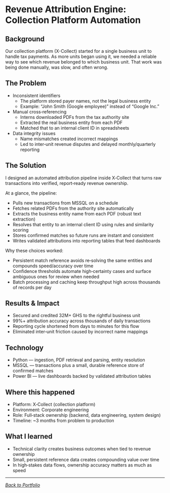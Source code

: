 # Revenue Attribution Engine: Collection Platform Automation

## Background
Our collection platform (X-Collect) started for a single business unit to handle tax payments. As more units began using it, we needed a reliable way to see which revenue belonged to which business unit. That work was being done manually, was slow, and often wrong.

## The Problem
- Inconsistent identifiers
  - The platform stored payer names, not the legal business entity
  - Example: “John Smith (Google employee)” instead of “Google Inc.”
- Manual cross‑referencing
  - Interns downloaded PDFs from the tax authority site
  - Extracted the real business entity from each PDF
  - Matched that to an internal client ID in spreadsheets
- Data integrity issues
  - Name mismatches created incorrect mappings
  - Led to inter‑unit revenue disputes and delayed monthly/quarterly reporting

## The Solution
I designed an automated attribution pipeline inside X‑Collect that turns raw transactions into verified, report‑ready revenue ownership.

At a glance, the pipeline:
- Pulls new transactions from MSSQL on a schedule
- Fetches related PDFs from the authority site automatically
- Extracts the business entity name from each PDF (robust text extraction)
- Resolves that entity to an internal client ID using rules and similarity scoring
- Stores confirmed matches so future runs are instant and consistent
- Writes validated attributions into reporting tables that feed dashboards

Why these choices worked:
- Persistent match reference avoids re‑solving the same entities and compounds speed/accuracy over time
- Confidence thresholds automate high‑certainty cases and surface ambiguous ones for review when needed
- Batch processing and caching keep throughput high across thousands of records per day

## Results & Impact
- Secured and credited 32M+ GHS to the rightful business unit
- 99%+ attribution accuracy across thousands of daily transactions
- Reporting cycle shortened from days to minutes for this flow
- Eliminated inter‑unit friction caused by incorrect name mappings

## Technology
- Python — ingestion, PDF retrieval and parsing, entity resolution
- MSSQL — transactions plus a small, durable reference store of confirmed matches
- Power BI — live dashboards backed by validated attribution tables

## Where this happened
- Platform: X‑Collect (collection platform)
- Environment: Corporate engineering
- Role: Full‑stack ownership (backend, data engineering, system design)
- Timeline: ~3 months from problem to production

## What I learned
- Technical clarity creates business outcomes when tied to revenue ownership
- Small, persistent reference data creates compounding value over time
- In high‑stakes data flows, ownership accuracy matters as much as speed

---

*[Back to Portfolio](../README.md)*

